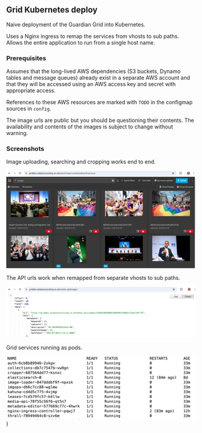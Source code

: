## Grid Kubernetes deploy 

Naive deployment of the Guardian Grid into Kubernetes.

Uses a Nginx ingress to remap the services from vhosts to sub paths. Allows the entire application to run from a single host name.


### Prerequisites

Assumes that the long-lived AWS dependencies (S3 buckets, Dynamo tables and message queues) already exist 
in a separate AWS account and that they will be accessed using an AWS access key and secret with appropriate access.

References to these AWS resources are marked with `TODO` in the configmap sources in `config`.

The image urls are public but you should be questioning their contents.
The availability and contents of the images is subject to change without warning.


### Screenshots

Image uploading, searching and cropping works end to end.

![It does work](./screenshots/home.png)

The API urls work when remapped from separate vhosts to sub paths.

![Media API remapped onto a subpath](./screenshots/remapped-urls.png)

Grid services running as pods.

![Pods](./screenshots/pods.png))

